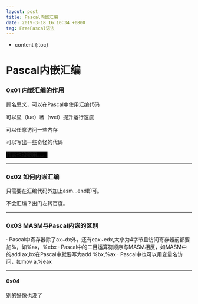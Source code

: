 ```yaml
---
layout: post
title: Pascal内嵌汇编
date: 2019-3-18 16:10:34 +0800
tag: FreePascal语法
---
```


* content
{:toc}


# **Pascal内嵌汇编**

### 0x01 内嵌汇编的作用

顾名思义，可以在Pascal中使用汇编代码

可以显（lue）著（wei）提升运行速度

可以任意访问一些内存

可以写出一些奇怪的代码

<span style="background:#000000">其实也没卵用。。。</span>

----
### 0x02 如何内嵌汇编

只需要在汇编代码外加上asm...end即可。

不会汇编？出门左转百度。

-----

### 0x03 MASM与Pascal内嵌的区别

· Pascal中寄存器除了ax~dx外，还有eax~edx,大小为4字节且访问寄存器前都要加%，如%ax，%ebx
· Pascal中的二目运算符顺序与MASM相反，如MASM中的add ax,bx在Pascal中就要写为add %bx,%ax
· Pascal中也可以用变量名访问，如mov a,%eax

-----

#### 0x04

别的好像也没了